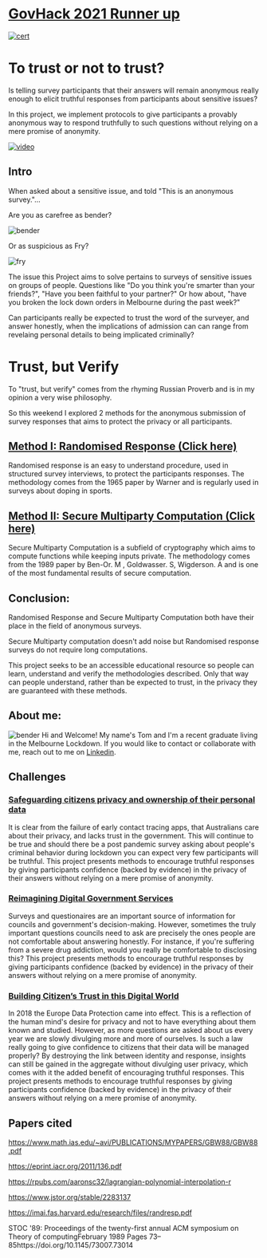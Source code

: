 # [GovHack 2021 Runner up](https://www.data.vic.gov.au/govhack-2021-awards-night-victorian-winners-announced)

[![cert](www/certificate.png)](https://www.data.vic.gov.au/govhack-2021-awards-night-victorian-winners-announced)

# To trust or not to trust?
Is telling survey participants that their answers will remain anonymous really enough to 
elicit truthful responses from participants about sensitive issues?

In this project, we implement protocols to give participants a provably anonymous way to respond
truthfully to such questions without relying on a mere promise of anonymity. 

[![video](www/thumbnail.jpg)](https://www.youtube.com/watch?v=2jv3TVsvvJs)

## Intro
When asked about a sensitive issue, and told "This is an anonymous survey."...

Are you as carefree as bender?

![bender](www/bender.jpg "Title")

Or as suspicious as Fry?

![fry](www/fry.jpeg "Title")

The issue this Project aims to solve pertains to surveys of sensitive issues on groups of people. Questions like
"Do you think you're smarter than your friends?", "Have you been faithful to your partner?"
Or how about, "have you broken the lock down orders in Melbourne during the past week?"

Can participants really be expected to trust the word of the surveyer, and answer honestly, when the
implications of admission can can range from revelaing personal details to being implicated criminally?

# Trust, but Verify
To "trust, but verify" comes from the rhyming Russian Proverb and is in my opinion a very wise philosophy.

So this weekend I explored 2 methods for the anonymous submission of survey responses that aims to protect the privacy or all participants.

## [Method I: Randomised Response (Click here)](https://tomson.shinyapps.io/randomised-response/)

Randomised response is an easy to understand procedure, used in structured survey interviews, to protect the participants responses. 
The methodology comes from the 1965 paper by Warner and is regularly used in surveys about
doping in sports.


## [Method II: Secure Multiparty Computation (Click here)](https://tomson.shinyapps.io/secure-multiparty-computation/)
Secure Multiparty Computation is a subfield of cryptography which aims to compute functions while keeping inputs private.
The methodology comes from the 1989 paper by Ben-Or. M , Goldwasser. S, Wigderson. A
and is one of the most fundamental results of secure computation.


## Conclusion:
Randomised Response and Secure Multiparty Computation both have their place in the field of anonymous surveys.

Secure Multiparty computation doesn't add noise but Randomised response surveys do not require long computations.

This project seeks to be an accessible educational resource so people can learn, understand
and verify the methodologies described. Only that way can people understand, rather than be expected to trust, in the privacy 
they are guaranteed with these methods.

## About me:
![bender](www/tom.jpeg "Title")
Hi and Welcome! My name's Tom and I'm a recent graduate living in the Melbourne Lockdown. If you would like to contact or collaborate with me, reach out to me on [Linkedin](https://www.linkedin.com/in/tomson-qin-43bb44190/).

## Challenges
### [ Safeguarding citizens privacy and ownership of their personal data ](https://hackerspace.govhack.org/challenges/safeguarding_citizens_privacy_and_ownership_of_their_personal_data)

It is clear from the failure of early contact tracing apps, that Australians care about their privacy, and lacks trust in the government. This will continue to be true and should there be a post pandemic survey asking about people's criminal behavior during lockdown you can expect very few participants will be truthful.
This project presents methods to encourage truthful responses by giving participants confidence (backed by evidence) in the privacy of their answers without relying on a mere promise of anonymity.

### [Reimagining Digital Government Services](https://hackerspace.govhack.org/challenges/reimagining_digital_government_services)

Surveys and questionaires are an important source of information for councils and government's decision-making. However, sometimes the truly important questions councils need to ask are precisely the ones people are not comfortable about answering honestly.
For instance, if you're suffering from a severe drug addiction, would you really be comfortable to disclosing this? This project presents methods to encourage truthful responses by giving participants confidence (backed by evidence) in the privacy of their answers without relying on a mere promise of anonymity.

### [ Building Citizen’s Trust in this Digital World ](https://hackerspace.govhack.org/challenges/building_citizen_s_trust_in_this_digital_world)

In 2018 the Europe Data Protection came into effect. This is a reflection of the human mind's desire for privacy and not to have everything about them known and studied.
However, as more questions are asked about us every year we are slowly divulging more and more of ourselves. Is such a law really going to give confidence to citizens that their data will be managed properly?
By destroying the link between identity and response, insights can still be gained in the aggregate without divulging user privacy, which comes with it the added benefit of encouraging truthful responses.
This project presents methods to encourage truthful responses by giving participants confidence (backed by evidence) in the privacy of their answers without relying on a mere promise of anonymity.



## Papers cited 
https://www.math.ias.edu/~avi/PUBLICATIONS/MYPAPERS/GBW88/GBW88.pdf

https://eprint.iacr.org/2011/136.pdf

https://rpubs.com/aaronsc32/lagrangian-polynomial-interpolation-r

https://www.jstor.org/stable/2283137

https://imai.fas.harvard.edu/research/files/randresp.pdf

STOC '89: Proceedings of the twenty-first annual ACM symposium on Theory of computingFebruary 1989 Pages 73–85https://doi.org/10.1145/73007.73014

